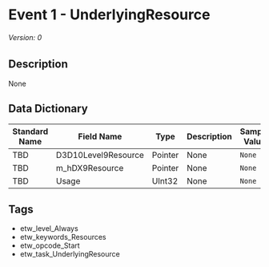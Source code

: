 # Event 1 - UnderlyingResource
###### Version: 0

## Description
None

## Data Dictionary
|Standard Name|Field Name|Type|Description|Sample Value|
|---|---|---|---|---|
|TBD|D3D10Level9Resource|Pointer|None|`None`|
|TBD|m_hDX9Resource|Pointer|None|`None`|
|TBD|Usage|UInt32|None|`None`|

## Tags
* etw_level_Always
* etw_keywords_Resources
* etw_opcode_Start
* etw_task_UnderlyingResource